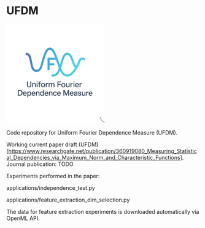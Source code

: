 # UFDM
![UFDM](ufdm.png "UFDM")

Code repository for Uniform Fourier Dependence Measure (UFDM).

Working current paper draft (UFDM)[https://www.researchgate.net/publication/360919080_Measuring_Statistical_Dependencies_via_Maximum_Norm_and_Characteristic_Functions].
Journal publication: TODO

Experiments performed in the paper:

applications/independence_test.py

applications/feature_extraction_dim_selection.py

The data for feature extraction experiments is downloaded automatically via OpenML API.

